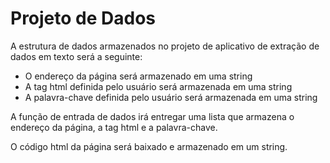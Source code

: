 # Projeto de Dados

A estrutura de dados armazenados no projeto de aplicativo de extração de dados em texto será a seguinte:

- O endereço da página será armazenado em uma string
- A tag html definida pelo usuário será armazenada em uma string
- A palavra-chave definida pelo usuário será armazenada em uma string

A função de entrada de dados irá entregar uma lista que armazena o endereço da página, a tag html e a palavra-chave.

O código html da página será baixado e armazenado em um string.

